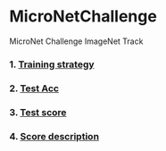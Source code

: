 # MicroNetChallenge

MicroNet Challenge ImageNet Track

### 1. [Training strategy](./Train.md)
### 2. [Test Acc](Test.md)
### 3. [Test score](Score.md)
### 4. [Score description](Description.md)

